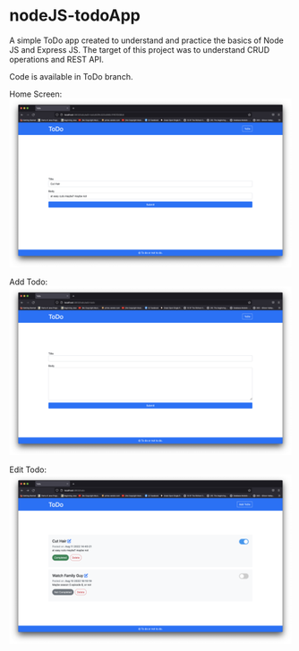# nodeJS-todoApp
A simple ToDo app created to understand and practice the basics of Node JS and Express JS.
The target of this project was to understand CRUD operations and REST API. 

Code is available in ToDo branch.

Home Screen: 
![Home Page](display.png)

Add Todo: 
![Add Page](new.png)

Edit Todo:
![Edit Page](edit.png)
